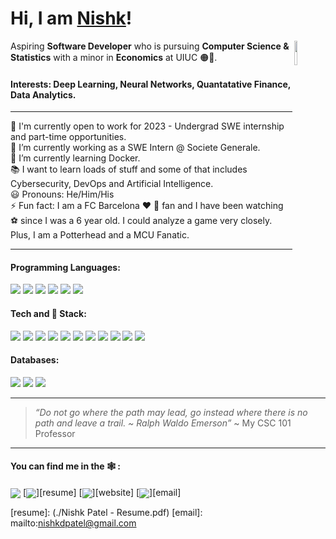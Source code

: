 # Hi, I am [Nishk](https://www.linkedin.com/in/nishk-patel/)! 

<img align="right" width="10%" src ="https://media.giphy.com/media/uTpY9ARfN2eqs/giphy.gif">

Aspiring **Software Developer** who is pursuing **Computer Science & Statistics** with a minor in **Economics** at UIUC 🟠🔵.

#### Interests: Deep Learning, Neural Networks, Quantatative Finance, Data Analytics.

---

:dart: I'm currently open to work for 2023 - Undergrad SWE internship and part-time opportunities.<br>
:book: I’m currently working as a SWE Intern @ Societe Generale. <br>
:abacus: I’m currently learning Docker.<br>
:books: I want to learn loads of stuff and some of that includes Cybersecurity, DevOps and Artificial Intelligence.<br>
:smiley: Pronouns: He/Him/His<br>
:zap: Fun fact: I am a FC Barcelona :heart: :blue_heart: fan and I have been watching :soccer: since I was a 6 year old. I could analyze a game very closely. Plus, I am a Potterhead and a MCU Fanatic.<br>

---

 <!--

- 👯 I’m looking to collaborate on ...
- 🤔 I’m looking for help with ...
- 💬 Ask me about ...
- 📫 How to reach me: ....
-->

#### Programming Languages:

<p align="left">
<img src="https://img.icons8.com/color/30/000000/javascript.png"/>
<img src="https://img.icons8.com/color/30/000000/c-plus-plus-logo.png"/>
<img src="https://img.icons8.com/color/30/000000/c-programming.png"/>
<img src="https://img.icons8.com/color/30/000000/python.png"/>
<img src="https://img.icons8.com/color/30/000000/java-coffee-cup-logo.png"/>
<img src="https://img.icons8.com/officel/30/000000/php-logo.png"/>
</p>

#### Tech and :wrench: Stack:

<p align="left">
<img src="https://img.icons8.com/color/30/000000/html-5.png"/>
<img src="https://img.icons8.com/color/30/000000/css3.png"/>
<img src="https://img.icons8.com/color/30/000000/nodejs.png"/>
<img src="https://img.icons8.com/plasticine/30/000000/react.png"/>
<img src="https://img.icons8.com/color/30/000000/bootstrap.png"/>
<img src="https://img.icons8.com/color/30/000000/git.png"/>
<img src="https://img.icons8.com/fluent/30/000000/visual-studio-code-2019.png"/>
<img src="https://img.icons8.com/nolan/30/heroku.png"/>
<!-- <img src="https://img.icons8.com/color/30/000000/firebase.png"/> -->
<img src="https://img.icons8.com/ios-filled/30/000000/jquery.png"/>
<img src="https://img.icons8.com/color/30/000000/linux.png"/>
<img src="https://img.icons8.com/color/30/000000/arduino.png"/>
<!-- <img src="https://img.icons8.com/color/30/000000/graphql.png"/> -->

</p>

#### Databases:

<p align="left">
<img src="https://img.icons8.com/ios-filled/30/000000/mysql-logo.png"/>
<img src="https://img.icons8.com/color/30/000000/mongodb.png"/>
<img src="https://img.icons8.com/color/30/000000/postgreesql.png"/>
</p>

<!-- #### DevOps:
<p align="left">

coming soon ;)

<img src="https://img.icons8.com/color/30/000000/amazon-web-services.png"/>
<img src="https://img.icons8.com/color/30/000000/kubernetes.png"/>
<img src="https://img.icons8.com/color/30/000000/docker.png"/>

</p>
 -->
---
> *“Do not go where the path may lead, go instead where there is no path and leave a trail. ~ Ralph Waldo Emerson”* ~ My CSC 101 Professor
---

#### You can find me in the 🕸️ :

[<img align="center" src="https://img.icons8.com/fluent/30/000000/linkedin.png"/>][linkedin]
[<img align="center" src="https://img.icons8.com/fluent/30/000000/open-resume.png"/>][resume]
[<img align="center" src="https://img.icons8.com/color/30/000000/domain--v1.png"/>][website]
[<img align="center" src="https://img.icons8.com/dusk/30/000000/email.png"/>][email]</br>

[linkedin]: https://www.linkedin.com/in/nishk-patel/
[resume]: (./Nishk Patel - Resume.pdf)
[email]: mailto:nishkdpatel@gmail.com
